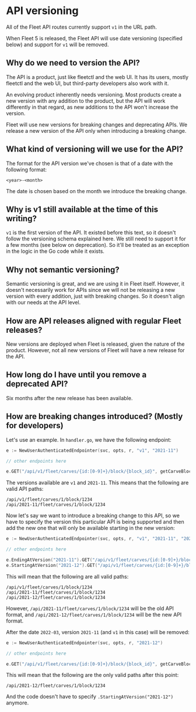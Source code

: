 # API versioning

All of the Fleet API routes currently support `v1` in the URL path.

When Fleet 5 is released, the Fleet API will use date versioning (specified below) and support for `v1` will be removed.

## Why do we need to version the API?

The API is a product, just like fleetctl and the web UI. It has its users, mostly fleetctl and the web UI, but third-party developers also work with it.

An evolving product inherently needs versioning. Most products create a new version with any addition to the product, but 
the API will work differently in that regard, as new additions to the API won't increase the version.

Fleet will use new versions for breaking changes and deprecating APIs. We 
release a new version of the API only when introducing a breaking change.

## What kind of versioning will we use for the API?

The format for the API version we've chosen is that of a date with the following format:

```
<year>-<month>
```

The date is chosen based on the month we introduce the breaking change.

## Why is v1 still available at the time of this writing?

`v1` is the first version of the API. It existed before this text, so it doesn't follow the versioning schema 
explained here. We still need to support it for a few months (see below on deprecation). So it'll be treated as an 
exception in the logic in the Go code while it exists.

## Why not semantic versioning?

Semantic versioning is great, and we are using it in Fleet itself. However, it doesn't necessarily work for APIs since we 
will not be releasing a new version with every addition, just with breaking changes. So it doesn't align with our 
needs at the API level.

## How are API releases aligned with regular Fleet releases?

New versions are deployed when Fleet is released, given the nature of the product. However, not all new versions of 
Fleet will have a new release for the API.

## How long do I have until you remove a deprecated API?

Six months after the new release has been available.

## How are breaking changes introduced? (Mostly for developers)

Let's use an example. In `handler.go`, we have the following endpoint:

```go
e := NewUserAuthenticatedEndpointer(svc, opts, r, "v1", "2021-11")

// other endpoints here

e.GET("/api/v1/fleet/carves/{id:[0-9]+}/block/{block_id}", getCarveBlockEndpoint, getCarveBlockRequest{})
```

The versions available are `v1` and `2021-11`. This means that the following are valid API paths:

```
/api/v1/fleet/carves/1/block/1234
/api/2021-11/fleet/carves/1/block/1234
```

Now let's say we want to introduce a breaking change to this API, so we have to specify the version this particular API 
is being supported and then add the new one that will only be available starting in the new version:

```go
e := NewUserAuthenticatedEndpointer(svc, opts, r, "v1", "2021-11", "2021-12")

// other endpoints here

e.EndingAtVersion("2021-11").GET("/api/v1/fleet/carves/{id:[0-9]+}/block/{block_id}", getCarveBlockEndpointDeprecated, getCarveBlockRequestDeprecated{})
e.StartingAtVersion("2021-12").GET("/api/v1/fleet/carves/{id:[0-9]+}/block/{block_id}", getCarveBlockEndpoint, getCarveBlockRequest{})
```

This will mean that the following are all valid paths:

```
/api/v1/fleet/carves/1/block/1234
/api/2021-11/fleet/carves/1/block/1234
/api/2021-12/fleet/carves/1/block/1234
```

However, `/api/2021-11/fleet/carves/1/block/1234` will be the old API format, and `/api/2021-12/fleet/carves/1/block/1234` 
will be the new API format.

After the date `2022-03`, version `2021-11` (and `v1` in this case) will be removed:


```go
e := NewUserAuthenticatedEndpointer(svc, opts, r, "2021-12")

// other endpoints here

e.GET("/api/v1/fleet/carves/{id:[0-9]+}/block/{block_id}", getCarveBlockEndpoint, getCarveBlockRequest{})
```

This will mean that the following are the only valid paths after this point:

```
/api/2021-12/fleet/carves/1/block/1234
```

And the code doesn't have to specify `.StartingAtVersion("2021-12")` anymore.

<meta name="pageOrderInSection" value="900">
<meta name="description" value="Learn about how and why the Fleet API is versioned.">
